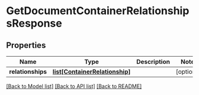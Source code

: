 # GetDocumentContainerRelationshipsResponse

## Properties
Name | Type | Description | Notes
------------ | ------------- | ------------- | -------------
**relationships** | [**list[ContainerRelationship]**](ContainerRelationship.md) |  | [optional] 

[[Back to Model list]](../README.md#documentation-for-models) [[Back to API list]](../README.md#documentation-for-api-endpoints) [[Back to README]](../README.md)


